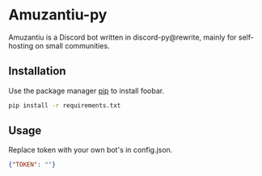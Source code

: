 # Amuzantiu-py
Amuzantiu is a Discord bot written in discord-py@rewrite, mainly for self-hosting on small communities.

## Installation

Use the package manager [pip](https://pip.pypa.io/en/stable/) to install foobar.

```bash
pip install -r requirements.txt
```

## Usage
Replace token with your own bot's in config.json.
```json
{"TOKEN": ""}
```